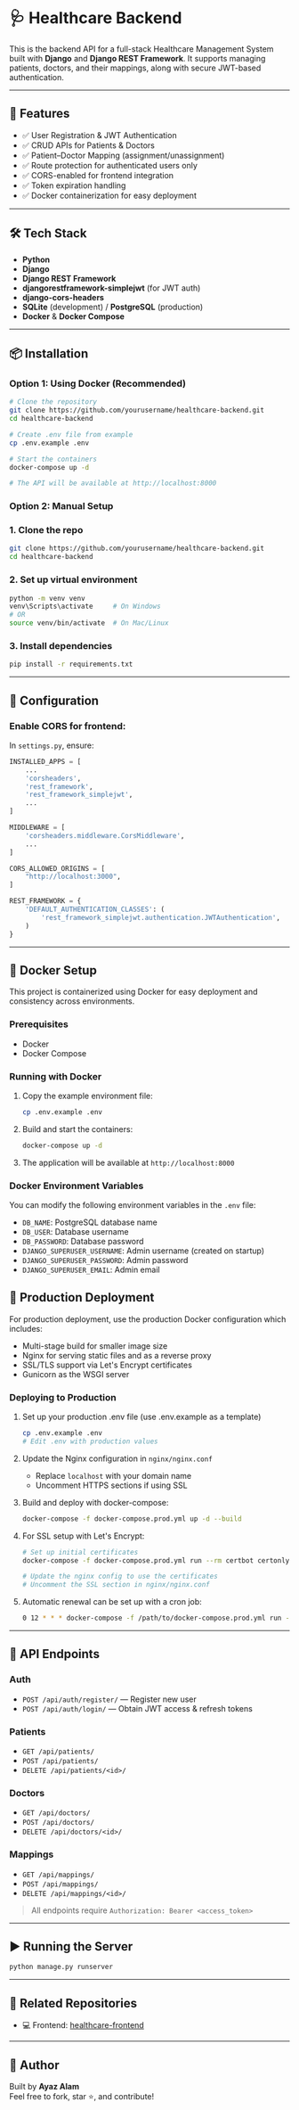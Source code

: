 # 🩺 Healthcare Backend

This is the backend API for a full-stack Healthcare Management System built with **Django** and **Django REST Framework**. It supports managing patients, doctors, and their mappings, along with secure JWT-based authentication.

---

## 🚀 Features

- ✅ User Registration & JWT Authentication
- ✅ CRUD APIs for Patients & Doctors
- ✅ Patient–Doctor Mapping (assignment/unassignment)
- ✅ Route protection for authenticated users only
- ✅ CORS-enabled for frontend integration
- ✅ Token expiration handling
- ✅ Docker containerization for easy deployment

---

## 🛠️ Tech Stack

- **Python**
- **Django**
- **Django REST Framework**
- **djangorestframework-simplejwt** (for JWT auth)
- **django-cors-headers**
- **SQLite** (development) / **PostgreSQL** (production)
- **Docker** & **Docker Compose**

---

## 📦 Installation

### Option 1: Using Docker (Recommended)

```bash
# Clone the repository
git clone https://github.com/yourusername/healthcare-backend.git
cd healthcare-backend

# Create .env file from example
cp .env.example .env

# Start the containers
docker-compose up -d

# The API will be available at http://localhost:8000
```

### Option 2: Manual Setup

### 1. Clone the repo

```bash
git clone https://github.com/yourusername/healthcare-backend.git
cd healthcare-backend
```

### 2. Set up virtual environment

```bash
python -m venv venv
venv\Scripts\activate     # On Windows
# OR
source venv/bin/activate  # On Mac/Linux
```

### 3. Install dependencies

```bash
pip install -r requirements.txt
```

---

## 🔧 Configuration

### Enable CORS for frontend:

In `settings.py`, ensure:

```python
INSTALLED_APPS = [
    ...
    'corsheaders',
    'rest_framework',
    'rest_framework_simplejwt',
    ...
]

MIDDLEWARE = [
    'corsheaders.middleware.CorsMiddleware',
    ...
]

CORS_ALLOWED_ORIGINS = [
    "http://localhost:3000",
]

REST_FRAMEWORK = {
    'DEFAULT_AUTHENTICATION_CLASSES': (
        'rest_framework_simplejwt.authentication.JWTAuthentication',
    )
}
```

---

## 🐳 Docker Setup

This project is containerized using Docker for easy deployment and consistency across environments.

### Prerequisites

- Docker
- Docker Compose

### Running with Docker

1. Copy the example environment file:
   ```bash
   cp .env.example .env
   ```

2. Build and start the containers:
   ```bash
   docker-compose up -d
   ```

3. The application will be available at `http://localhost:8000`

### Docker Environment Variables

You can modify the following environment variables in the `.env` file:

- `DB_NAME`: PostgreSQL database name
- `DB_USER`: Database username
- `DB_PASSWORD`: Database password
- `DJANGO_SUPERUSER_USERNAME`: Admin username (created on startup)
- `DJANGO_SUPERUSER_PASSWORD`: Admin password
- `DJANGO_SUPERUSER_EMAIL`: Admin email

## 🚀 Production Deployment

For production deployment, use the production Docker configuration which includes:

- Multi-stage build for smaller image size
- Nginx for serving static files and as a reverse proxy
- SSL/TLS support via Let's Encrypt certificates
- Gunicorn as the WSGI server

### Deploying to Production

1. Set up your production .env file (use .env.example as a template)
   ```bash
   cp .env.example .env
   # Edit .env with production values
   ```

2. Update the Nginx configuration in `nginx/nginx.conf`
   - Replace `localhost` with your domain name
   - Uncomment HTTPS sections if using SSL

3. Build and deploy with docker-compose:
   ```bash
   docker-compose -f docker-compose.prod.yml up -d --build
   ```

4. For SSL setup with Let's Encrypt:
   ```bash
   # Set up initial certificates
   docker-compose -f docker-compose.prod.yml run --rm certbot certonly --webroot -w /var/www/certbot -d yourdomain.com -d www.yourdomain.com
   
   # Update the nginx config to use the certificates
   # Uncomment the SSL section in nginx/nginx.conf
   ```

5. Automatic renewal can be set up with a cron job:
   ```bash
   0 12 * * * docker-compose -f /path/to/docker-compose.prod.yml run --rm certbot renew
   ```

---

## 🔑 API Endpoints

### Auth

- `POST /api/auth/register/` — Register new user
- `POST /api/auth/login/` — Obtain JWT access & refresh tokens

### Patients

- `GET /api/patients/`
- `POST /api/patients/`
- `DELETE /api/patients/<id>/`

### Doctors

- `GET /api/doctors/`
- `POST /api/doctors/`
- `DELETE /api/doctors/<id>/`

### Mappings

- `GET /api/mappings/`
- `POST /api/mappings/`
- `DELETE /api/mappings/<id>/`

> All endpoints require `Authorization: Bearer <access_token>`

---

## ▶️ Running the Server

```bash
python manage.py runserver
```

---

## 🔗 Related Repositories

- 💻 Frontend: [healthcare-frontend](https://github.com/alamayaz/healthcare-frontend)

---

## 🙌 Author

Built by **Ayaz Alam**  
Feel free to fork, star ⭐, and contribute!
